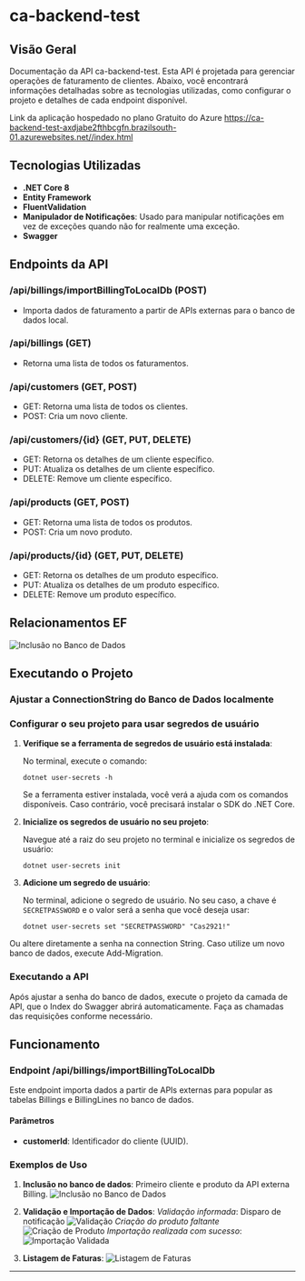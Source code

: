 # ca-backend-test

## Visão Geral

Documentação da API ca-backend-test. Esta API é projetada para gerenciar operações de faturamento de clientes. Abaixo, você encontrará informações detalhadas sobre as tecnologias utilizadas, como configurar o projeto e detalhes de cada endpoint disponível.

Link da aplicação hospedado no plano Gratuito do Azure
https://ca-backend-test-axdjabe2fthbcgfn.brazilsouth-01.azurewebsites.net//index.html

## Tecnologias Utilizadas

- **.NET Core 8**
- **Entity Framework**
- **FluentValidation**
- **Manipulador de Notificações**: Usado para manipular notificações em vez de exceções quando não for realmente uma exceção.
- **Swagger**


## Endpoints da API

### /api/billings/importBillingToLocalDb (POST)
- Importa dados de faturamento a partir de APIs externas para o banco de dados local.

### /api/billings (GET)
- Retorna uma lista de todos os faturamentos.

### /api/customers (GET, POST)
- GET: Retorna uma lista de todos os clientes.
- POST: Cria um novo cliente.

### /api/customers/{id} (GET, PUT, DELETE)
- GET: Retorna os detalhes de um cliente específico.
- PUT: Atualiza os detalhes de um cliente específico.
- DELETE: Remove um cliente específico.

### /api/products (GET, POST)
- GET: Retorna uma lista de todos os produtos.
- POST: Cria um novo produto.

### /api/products/{id} (GET, PUT, DELETE)
- GET: Retorna os detalhes de um produto específico.
- PUT: Atualiza os detalhes de um produto específico.
- DELETE: Remove um produto específico.

## Relacionamentos EF
![Inclusão no Banco de Dados](images/relacionamento.png)

## Executando o Projeto

### Ajustar a ConnectionString do Banco de Dados localmente

### Configurar o seu projeto para usar segredos de usuário

1. **Verifique se a ferramenta de segredos de usuário está instalada**:

    No terminal, execute o comando:
    ```shell
    dotnet user-secrets -h
    ```

    Se a ferramenta estiver instalada, você verá a ajuda com os comandos disponíveis. Caso contrário, você precisará instalar o SDK do .NET Core.

2. **Inicialize os segredos de usuário no seu projeto**:

    Navegue até a raiz do seu projeto no terminal e inicialize os segredos de usuário:
    ```shell
    dotnet user-secrets init
    ```

3. **Adicione um segredo de usuário**:

    No terminal, adicione o segredo de usuário. No seu caso, a chave é `SECRETPASSWORD` e o valor será a senha que você deseja usar:
    ```shell
    dotnet user-secrets set "SECRETPASSWORD" "Cas2921!"
    ```

Ou altere diretamente a senha na connection String.
Caso utilize um novo banco de dados, execute Add-Migration.

### Executando a API

Após ajustar a senha do banco de dados, execute o projeto da camada de API, que o Index do Swagger abrirá automaticamente. Faça as chamadas das requisições conforme necessário.

## Funcionamento

### Endpoint /api/billings/importBillingToLocalDb

Este endpoint importa dados a partir de APIs externas para popular as tabelas Billings e BillingLines no banco de dados. 

#### Parâmetros
- **customerId**: Identificador do cliente (UUID).

### Exemplos de Uso

1. **Inclusão no banco de dados**: Primeiro cliente e produto da API externa Billing.
   ![Inclusão no Banco de Dados](images/1.png)

2. **Validação e Importação de Dados**:
   *Validação informada*: Disparo de notificação
   ![Validação](images/2.png)
   *Criação do produto faltante*
   ![Criação de Produto](images/criacaoProduto.png)
   *Importação realizada com sucesso*: 
   ![Importação Validada](images/validadoImport.png)

3. **Listagem de Faturas**: 
   ![Listagem de Faturas](images/getBillings.png)

---

